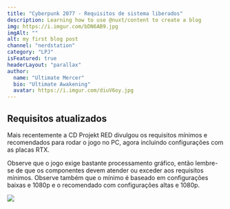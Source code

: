 ```yaml
---
title: "Cyberpunk 2077 - Requisitos de sistema liberados"
description: Learning how to use @nuxt/content to create a blog
img: https://i.imgur.com/bDN6AB9.jpg
imgAlt: ""
alt: my first blog post
channel: "nerdstation"
category: "LPJ"
isFeatured: true
headerLayout: "parallax"
author:
  name: "Ultimate Mercer"
  bio: "Ultimate Awakening"
  avatar: https://i.imgur.com/diuV6oy.jpg
---
```


## Requisitos atualizados

Mais recentemente a CD Projekt RED divulgou os requisitos mínimos e recomendados para rodar o jogo no PC, agora incluindo configurações com as placas RTX.

Observe que o jogo exige bastante processamento gráfico, então lembre-se de que os componentes devem atender ou exceder aos requisitos mínimos. Observe também que o mínimo é baseado em configurações baixas e 1080p e o recomendado com configurações altas e 1080p.

<img src="https://cdn-l-mkt.cdprojektred.com/image/16_9_PTBR_e1ggqczk1ur1f1r3.jpg" class="img-fluid mx-auto d-block mb-3"/>
